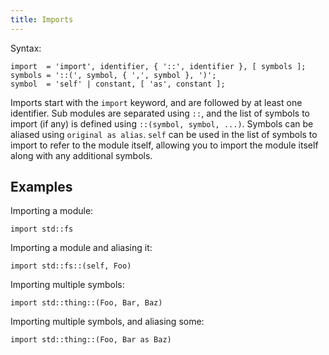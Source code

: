 ```yaml
---
title: Imports
---
```


Syntax:

```ebnf
import  = 'import', identifier, { '::', identifier }, [ symbols ];
symbols = '::(', symbol, { ',', symbol }, ')';
symbol  = 'self' | constant, [ 'as', constant ];
```

Imports start with the `import` keyword, and are followed by at least one
identifier. Sub modules are separated using `::`, and the list of symbols to
import (if any) is defined using `::(symbol, symbol, ...)`. Symbols can be
aliased using `original as alias`. `self` can be used in the list of symbols to
import to refer to the module itself, allowing you to import the module itself
along with any additional symbols.

## Examples

Importing a module:

```inko
import std::fs
```

Importing a module and aliasing it:

```inko
import std::fs::(self, Foo)
```

Importing multiple symbols:

```inko
import std::thing::(Foo, Bar, Baz)
```

Importing multiple symbols, and aliasing some:

```inko
import std::thing::(Foo, Bar as Baz)
```
